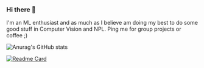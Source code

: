### Hi there 👋
I'm an ML enthusiast and as much as I believe am doing my best to do some good stuff in Computer Vision and NPL. Ping me for group projects or coffee ;) 

![Anurag's GitHub stats](https://github-readme-stats.vercel.app/api?username=devanshpratapsingh&show_icons=true&theme=blue-green)


[![Readme Card](https://github-readme-stats.vercel.app/api/pin/?username=devanshpratapsingh&repo=github-readme-stats&theme=blue-green)](https://github.com/anuraghazra/github-readme-stats)
<!--
**devanshpratapsingh/devanshpratapsingh** is a ✨ _special_ ✨ repository because its `README.md` (this file) appears on your GitHub profile.

Here are some ideas to get you started:

- 🔭 I’m currently working on ...
- 🌱 I’m currently learning ...
- 👯 I’m looking to collaborate on ...
- 🤔 I’m looking for help with ...
- 💬 Ask me about ...
- 📫 How to reach me: ...
- 😄 Pronouns: ...
- ⚡ Fun fact: ...
-->
